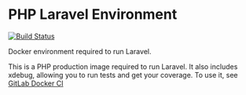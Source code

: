 # PHP Laravel Environment
[![Build Status](https://travis-ci.org/GIANTCRAB/php-laravel-env.svg?branch=master)](https://travis-ci.org/GIANTCRAB/php-laravel-env)

Docker environment required to run Laravel.

This is a PHP production image required to run Laravel. It also includes xdebug, allowing you to run tests and get your coverage. To use it, see [GitLab Docker CI](https://github.com/GIANTCRAB/gitlabby-dockerish-laravel)
